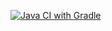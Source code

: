 [![Java CI with Gradle](https://github.com/GrigoriyKaygorodtsev/Homework_3.2_SQL/actions/workflows/gradle.yml/badge.svg)](https://github.com/GrigoriyKaygorodtsev/Homework_3.2_SQL/actions/workflows/gradle.yml)
